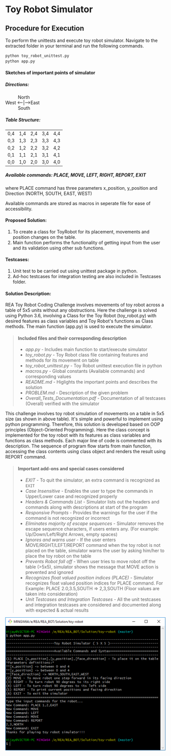 # Toy Robot Simulator

## Procedure for Execution

To perform the unittests and execute toy robot simulator.
Navigate to the extracted folder in your terminal and run the following commands.

```bash
python toy_robot_unittest.py
python app.py
```

#### Sketches of important points of simulator

##### Directions:

&nbsp; &nbsp; &nbsp; &nbsp; &nbsp; North\
West <--|-->East\
&nbsp; &nbsp; &nbsp; &nbsp; &nbsp; South

##### Table Structure:
<table>
  <tr>
    <td>0,4</td>
    <td>1,4</td>
    <td>2,4</td>
    <td>3,4</td>
    <td>4,4</td>
  </tr>
  <tr>
    <td>0,3</td>
    <td>1,3</td>
    <td>2,3</td>
    <td>3,3</td>
    <td>4,3</td>
  </tr>
  <tr>
    <td>0,2</td>
    <td>1,2</td>
    <td>2,2</td>
    <td>3,2</td>
    <td>4,2</td>
  </tr>
   <tr>
    <td>0,1</td>
    <td>1,1</td>
    <td>2,1</td>
    <td>3,1</td>
    <td>4,1</td>
  </tr>
   <tr>
    <td>0,0</td>
    <td>1,0</td>
    <td>2,0</td>
    <td>3,0</td>
    <td>4,0</td>
  </tr>
</table>

##### Available commands: PLACE, MOVE, LEFT, RIGHT, REPORT, EXIT
where PLACE command has three parameters x_position, y_position and Direction (NORTH, SOUTH, EAST, WEST)

Available commands are stored as macros in seperate file for ease of accessibility.

#### Proposed Solution:
1) To create a class for ToyRobot for its placement, movements and position changes on the table.
2) Main function performs the functionality of getting input from the user and its validation using other sub functions.

#### Testcases:
1) Unit test to be carried out using unittest package in python.
2) Ad-hoc testcases for integration testing are also included in Testcases folder.

#### Solution Description:
REA Toy Robot Coding Challenge involves movements of toy robot across a table of 5x5 units without any obstructions. Here the challenge is solved using Python 3.6, involving a Class for the Toy Robot (toy_robot.py) with desired features as class variables and Toy Robot's functions as Class methods. The main function (app.py) is used to execute the simulator.

> #### Included files and their corresponding description
>
> - *app.py* - Includes main function to start/execute simulator
> - *toy_robot.py* - Toy Robot class file containing features and methods for its movement on table
> - *toy_robot_unittest.py* - Toy Robot unittest execution file in python
> - *macros.py* - Global constants (Available commands) and corresponding values
> - *README.md* - Higlights the important points and describes the solution
> - *PROBLEM.md* - Description of the given problem
> - *Overall_Tests_Documentation.pdf* - Documentation of all testcases (Overall) verified with the simulator 
>

This challenge involves toy robot simulation of movements on a table in 5x5 size (as shown in above table). It's simple and powerful to implement using python programming. Therefore, this solution is developed based on OOP principles (Object-Oriented Programming). Here the class concept is implemented for the toy robot with its features as class variables and functions as class methods. Each major line of code is commented with its description. The sequence of program flow starts from main function, accessing the class contents using class object and renders the result using REPORT command.

> #### Important add-ons and special cases considered
>
> - *EXIT* - To quit the simulator, an extra command is recognized as `EXIT`
> - *Case Insensitive* - Enables the user to type the commands in Upper/Lower case and recognized properly
> - *Headers & Commands List* - Simulator lists out the headers and commands along with descriptions at start of the program
> - *Responsive Prompts* - Provides the warnings for the user if the command is not recognized or incorrect
> - *Eliminates majority of escape sequences* - Simulator removes the escape sequence characters, if users enters any. (For example: Up/Down/Left/Right Arrows, empty spaces)
> - *Ignores and warns user* - If the user enters MOVE/RIGHT/LEFT/REPORT command when the toy robot is not placed on the table, simulator warns the user by asking him/her to place the toy robot on the table
> - *Prevents Robot fall off* - When user tries to move robot off the table (>5x5), simulator shows the message that MOVE action is prevented and ignored
> - *Recognizes float valued position indices (PLACE)* - Simulator recognizes float valued position indices for PLACE command. For Example: PLACE 2.0,3.5,SOUTH => 2,3,SOUTH (Floor values are taken into consideration)
> - *Unit Testcases and Integration Testcases* - All the unit testcases and integration testcases are considered and documented along with expected & actual results
>

![Sample Execution](sample_screenshot.PNG?raw=true "Sample Testcase Screenshot")
